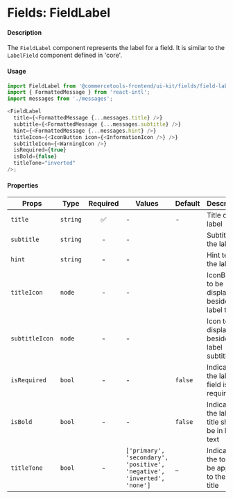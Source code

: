 # Fields: FieldLabel

#### Description

The `FieldLabel` component represents the label for a field. It is similar to the `LabelField`
component defined in 'core'.

#### Usage

```js
import FieldLabel from '@commercetools-frontend/ui-kit/fields/field-label';
import { FormattedMessage } from 'react-intl';
import messages from './messages';

<FieldLabel
  title={<FormattedMessage {...messages.title} />}
  subtitle={<FormattedMessage {...messages.subtitle} />}
  hint={<FormattedMessage {...messages.hint} />}
  titleIcon={<IconButton icon={<InformationIcon />} />}
  subtitleIcon={<WarningIcon />}
  isRequired={true}
  isBold={false}
  titleTone="inverted"
/>;
```

#### Properties

| Props          | Type     | Required | Values                                                                 | Default | Description                                         |
| -------------- | -------- | :------: | ---------------------------------------------------------------------- | ------- | --------------------------------------------------- |
| `title`        | `string` |    ✅    | -                                                                      | -       | Title of the label                                  |
| `subtitle`     | `string` |    -     | -                                                                      |         | Subtitle for the label                              |
| `hint`         | `string` |    -     | -                                                                      |         | Hint text for the label                             |
| `titleIcon`    | `node`   |    -     | -                                                                      |         | IconButton to be displayed beside the label title   |
| `subtitleIcon` | `node`   |    -     | -                                                                      |         | Icon to be displayed beside the label subtitle      |
| `isRequired`   | `bool`   |    -     | -                                                                      | `false` | Indicates if the labeled field is required          |  |
| `isBold`       | `bool`   |    -     | -                                                                      | `false` | Indicates if the label title should be in bold text |
| `titleTone`    | `bool`   |    -     | `['primary', 'secondary', 'positive', 'negative', 'inverted', 'none']` | \_      | Indicates the tone to be applied to the label title |
